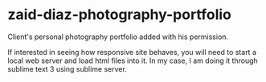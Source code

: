 # zaid-diaz-photography-portfolio
Client's personal photography portfolio added with his permission.

If interested in seeing how responsive site behaves, you will need to start a local web server and load html files into it.  In my case,
I am doing it through sublime text 3 using sublime server.

